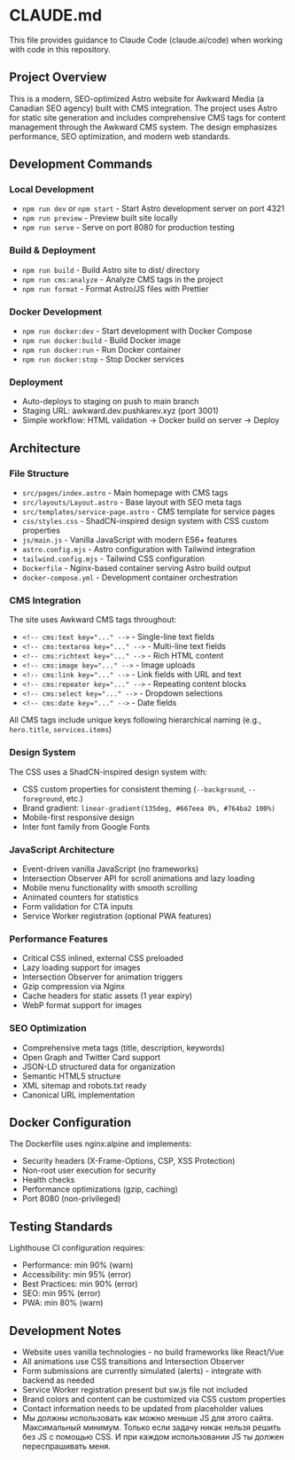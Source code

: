 # CLAUDE.md

This file provides guidance to Claude Code (claude.ai/code) when working with code in this repository.

## Project Overview

This is a modern, SEO-optimized Astro website for Awkward Media (a Canadian SEO agency) built with CMS integration. The project uses Astro for static site generation and includes comprehensive CMS tags for content management through the Awkward CMS system. The design emphasizes performance, SEO optimization, and modern web standards.

## Development Commands

### Local Development
- `npm run dev` or `npm start` - Start Astro development server on port 4321
- `npm run preview` - Preview built site locally
- `npm run serve` - Serve on port 8080 for production testing

### Build & Deployment
- `npm run build` - Build Astro site to dist/ directory
- `npm run cms:analyze` - Analyze CMS tags in the project
- `npm run format` - Format Astro/JS files with Prettier

### Docker Development
- `npm run docker:dev` - Start development with Docker Compose
- `npm run docker:build` - Build Docker image
- `npm run docker:run` - Run Docker container
- `npm run docker:stop` - Stop Docker services

### Deployment
- Auto-deploys to staging on push to main branch
- Staging URL: awkward.dev.pushkarev.xyz (port 3001)
- Simple workflow: HTML validation → Docker build on server → Deploy

## Architecture

### File Structure
- `src/pages/index.astro` - Main homepage with CMS tags
- `src/layouts/Layout.astro` - Base layout with SEO meta tags
- `src/templates/service-page.astro` - CMS template for service pages
- `css/styles.css` - ShadCN-inspired design system with CSS custom properties
- `js/main.js` - Vanilla JavaScript with modern ES6+ features
- `astro.config.mjs` - Astro configuration with Tailwind integration
- `tailwind.config.mjs` - Tailwind CSS configuration
- `Dockerfile` - Nginx-based container serving Astro build output
- `docker-compose.yml` - Development container orchestration

### CMS Integration
The site uses Awkward CMS tags throughout:
- `<!-- cms:text key="..." -->` - Single-line text fields
- `<!-- cms:textarea key="..." -->` - Multi-line text fields  
- `<!-- cms:richtext key="..." -->` - Rich HTML content
- `<!-- cms:image key="..." -->` - Image uploads
- `<!-- cms:link key="..." -->` - Link fields with URL and text
- `<!-- cms:repeater key="..." -->` - Repeating content blocks
- `<!-- cms:select key="..." -->` - Dropdown selections
- `<!-- cms:date key="..." -->` - Date fields

All CMS tags include unique keys following hierarchical naming (e.g., `hero.title`, `services.items`)

### Design System
The CSS uses a ShadCN-inspired design system with:
- CSS custom properties for consistent theming (`--background`, `--foreground`, etc.)
- Brand gradient: `linear-gradient(135deg, #667eea 0%, #764ba2 100%)`
- Mobile-first responsive design
- Inter font family from Google Fonts

### JavaScript Architecture
- Event-driven vanilla JavaScript (no frameworks)
- Intersection Observer API for scroll animations and lazy loading
- Mobile menu functionality with smooth scrolling
- Animated counters for statistics
- Form validation for CTA inputs
- Service Worker registration (optional PWA features)

### Performance Features
- Critical CSS inlined, external CSS preloaded
- Lazy loading support for images
- Intersection Observer for animation triggers
- Gzip compression via Nginx
- Cache headers for static assets (1 year expiry)
- WebP format support for images

### SEO Optimization
- Comprehensive meta tags (title, description, keywords)
- Open Graph and Twitter Card support
- JSON-LD structured data for organization
- Semantic HTML5 structure
- XML sitemap and robots.txt ready
- Canonical URL implementation

## Docker Configuration

The Dockerfile uses nginx:alpine and implements:
- Security headers (X-Frame-Options, CSP, XSS Protection)
- Non-root user execution for security
- Health checks
- Performance optimizations (gzip, caching)
- Port 8080 (non-privileged)

## Testing Standards

Lighthouse CI configuration requires:
- Performance: min 90% (warn)
- Accessibility: min 95% (error)
- Best Practices: min 90% (error) 
- SEO: min 95% (error)
- PWA: min 80% (warn)

## Development Notes

- Website uses vanilla technologies - no build frameworks like React/Vue
- All animations use CSS transitions and Intersection Observer
- Form submissions are currently simulated (alerts) - integrate with backend as needed
- Service Worker registration present but sw.js file not included
- Brand colors and content can be customized via CSS custom properties
- Contact information needs to be updated from placeholder values
- Мы должны использовать как можно меньше JS для этого сайта. Максимальный минимум. Только если задачу никак нельзя решить без JS с помощью CSS. И при каждом использовании JS ты должен переспрашивать меня.